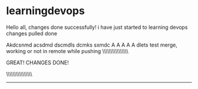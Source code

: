 # learningdevops
Hello all, 
changes done successfully!
i have just started to learning devops
changes pulled done

Akdcsnmd
acsdmd
dscmdls
dcmks
sxmdc
A
A
A
A
A
dlets test merge, working or not in remote while pushing
\\\\\\\\\\\\\\\\\\\\\\\\\\\\\\\ 

GREAT! CHANGES DONE!

\\\\\\\\\\\\\\\\\\\\\\\\\\\\\\\\


___________________
